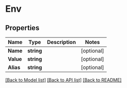 # Env

## Properties

Name | Type | Description | Notes
------------ | ------------- | ------------- | -------------
**Name** | **string** |  | [optional] 
**Value** | **string** |  | [optional] 
**Alias** | **string** |  | [optional] 

[[Back to Model list]](../README.md#documentation-for-models) [[Back to API list]](../README.md#documentation-for-api-endpoints) [[Back to README]](../README.md)


